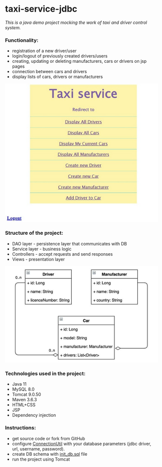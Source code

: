 # taxi-service-jdbc

_This is a java demo project mocking the work 
of taxi and driver control system._

### Functionality: 
- registration of a new driver/user
- login/logout of previously created drivers/users
- creating, updating or deleting manufacturers, cars or drivers on jsp pages
- connection between cars and drivers
- display lists of cars, drivers or manufacturers

![](index_page.jpg)

### Structure of the project:
- DAO layer - persistence layer that communicates with DB 
- Service layer - business logic
- Controllers - accept requests and send responses
- Views - presentation layer

![](taxi_models_diagram_mini.jpg)

### Technologies used in the project:
- Java 11
- MySQL 8.0
- Tomcat 9.0.50
- Maven 3.6.3
- HTML+CSS 
- JSP
- Dependency injection

### Instructions:
- get source code or fork from GitHub
- configure [ConnectionUtil](src/main/java/taxi/util/ConnectionUtil.java) with your database parameters (jdbc driver, url, username, password).
- create DB schema with [init_db.sql](src/main/resources/init_db.sql) file
- run the project using Tomcat
